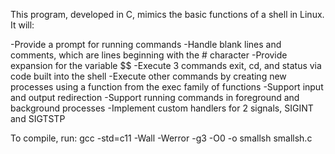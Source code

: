 This program, developed in C, mimics the basic functions of a shell in Linux. It will:

-Provide a prompt for running commands
-Handle blank lines and comments, which are lines beginning with the # character
-Provide expansion for the variable $$
-Execute 3 commands exit, cd, and status via code built into the shell
-Execute other commands by creating new processes using a function from the exec family of functions
-Support input and output redirection
-Support running commands in foreground and background processes
-Implement custom handlers for 2 signals, SIGINT and SIGTSTP

To compile, run:
  gcc -std=c11 -Wall -Werror -g3 -O0 -o smallsh smallsh.c
